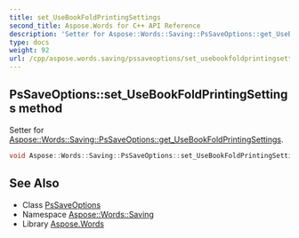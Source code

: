 ```yaml
---
title: set_UseBookFoldPrintingSettings
second_title: Aspose.Words for C++ API Reference
description: 'Setter for Aspose::Words::Saving::PsSaveOptions::get_UseBookFoldPrintingSettings.'
type: docs
weight: 92
url: /cpp/aspose.words.saving/pssaveoptions/set_usebookfoldprintingsettings/
---
```

## PsSaveOptions::set_UseBookFoldPrintingSettings method


Setter for [Aspose::Words::Saving::PsSaveOptions::get_UseBookFoldPrintingSettings](../get_usebookfoldprintingsettings/).

```cpp
void Aspose::Words::Saving::PsSaveOptions::set_UseBookFoldPrintingSettings(bool value)
```

## See Also

* Class [PsSaveOptions](../)
* Namespace [Aspose::Words::Saving](../../)
* Library [Aspose.Words](../../../)
